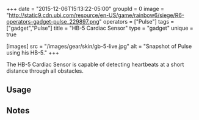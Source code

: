 +++
date = "2015-12-06T15:13:22-05:00"
groupId = 0
image = "http://static9.cdn.ubi.com/resource/en-US/game/rainbow6/siege/R6-operators-gadget-pulse_229897.png"
operators = ["Pulse"]
tags = ["gadget","Pulse"]
title = "HB-5 Cardiac Sensor"
type = "gadget"
unique = true

[images]
  src = "/images/gear/skin/gb-5-live.jpg"
  alt = "Snapshot of Pulse using his HB-5."
+++

The HB-5 Cardiac Sensor is capable of detecting heartbeats at a short distance through all obstacles.

## Usage


## Notes
